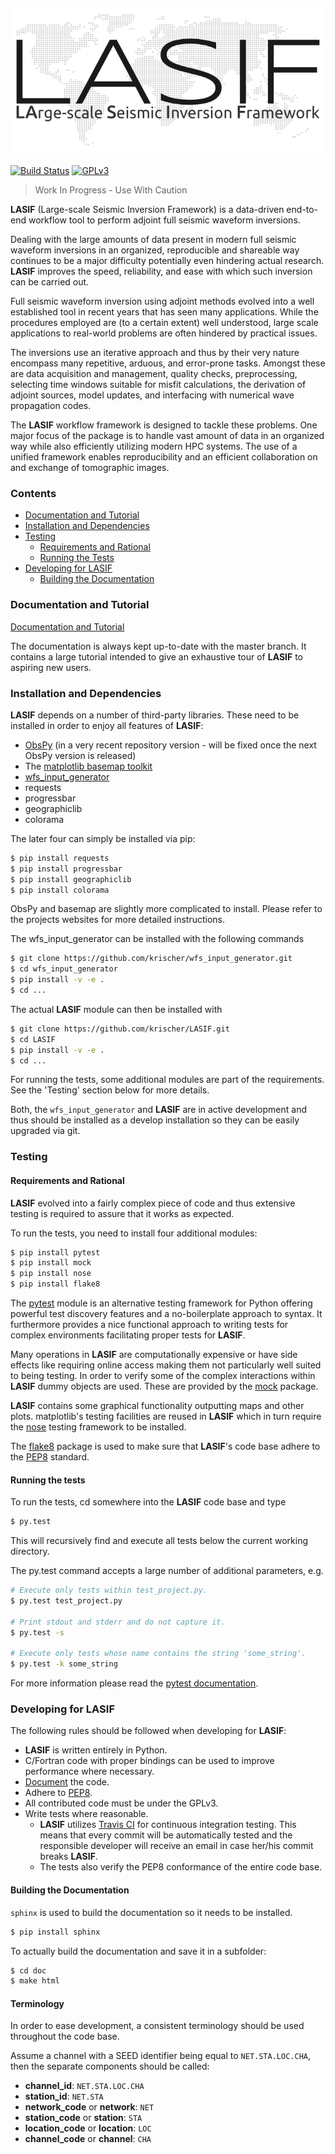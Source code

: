 ![Logo](/doc/images/logo/lasif_logo.png)
---
[![Build Status](https://travis-ci.org/krischer/LASIF.png?branch=master)](https://travis-ci.org/krischer/LASIF)
[![GPLv3](http://www.gnu.org/graphics/gplv3-88x31.png)](https://github.com/krischer/LASIF/blob/master/LICENSE)
> Work In Progress - Use With Caution


**LASIF** (Large-scale Seismic Inversion Framework) is a data-driven end-to-end
workflow tool to perform adjoint full seismic waveform inversions.

Dealing with the large amounts of data present in modern full seismic waveform
inversions in an organized, reproducible and shareable way continues to be a major
difficulty potentially even hindering actual research. **LASIF** improves the speed,
reliability, and ease with which such inversion can be carried out.

Full seismic waveform inversion using adjoint methods evolved into a well established
tool in recent years that has seen many applications. While the procedures employed
are (to a certain extent) well understood, large scale applications to real-world
problems are often hindered by practical issues.

The inversions use an iterative approach and thus by their very nature encompass
many repetitive, arduous, and error-prone tasks. Amongst these are data acquisition
and management, quality checks, preprocessing, selecting time windows suitable for
misfit calculations, the derivation of adjoint sources, model updates, and interfacing
with numerical wave propagation codes.

The **LASIF** workflow framework is designed to tackle these problems. One major focus of
the package is to handle vast amount of data in an organized way while also efficiently
utilizing modern HPC systems.
The use of a unified framework enables reproducibility and an efficient collaboration on
and exchange of tomographic images.


### Contents
* [Documentation and Tutorial](#documentation-and-tutorial)
* [Installation and Dependencies](#installation-and-dependencies)
* [Testing](#testing)
  - [Requirements and Rational](#requirements-and-rational)
  - [Running the Tests](#running-the-tests)
* [Developing for LASIF](#developing-for-lasif)
  - [Building the Documentation](#building-the-documentation)


### Documentation and Tutorial

[Documentation and Tutorial](http://krischer.github.io/LASIF)

The documentation is always kept up-to-date with the master branch. It contains
a large tutorial intended to give an exhaustive tour of **LASIF** to aspiring new users.


### Installation and Dependencies

**LASIF** depends on a number of third-party libraries. These need to be installed
in order to enjoy all features of **LASIF**:

* [ObsPy](http://www.obspy.org) (in a very recent repository version - will be fixed once the next ObsPy version is released)
* The [matplotlib basemap toolkit](http://matplotlib.org/basemap/)
* [wfs_input_generator](http://github.com/krischer/wfs_input_generator)
* requests
* progressbar
* geographiclib
* colorama

The later four can simply be installed via pip:

```bash
$ pip install requests
$ pip install progressbar
$ pip install geographiclib
$ pip install colorama
```

ObsPy and basemap are slightly more complicated to install. Please refer to the
projects websites for more detailed instructions.

The wfs_input_generator can be installed with the following commands

```bash
$ git clone https://github.com/krischer/wfs_input_generator.git
$ cd wfs_input_generator
$ pip install -v -e .
$ cd ...
```

The actual **LASIF** module can then be installed with

```bash
$ git clone https://github.com/krischer/LASIF.git
$ cd LASIF
$ pip install -v -e .
$ cd ...
```

For running the tests, some additional modules are part of the requirements.
See the 'Testing' section below for more details.

Both, the `wfs_input_generator` and **LASIF** are in active development and thus
should be installed as a develop installation so they can be easily upgraded
via git.


### Testing

#### Requirements and Rational

**LASIF** evolved into a fairly complex piece of code and thus extensive testing is
required to assure that it works as expected.

To run the tests, you need to install four additional modules:

```bash
$ pip install pytest
$ pip install mock
$ pip install nose
$ pip install flake8
```

The [pytest](http://pytest.org) module is an alternative testing framework for
Python offering powerful test discovery features and a no-boilerplate approach
to syntax. It furthermore provides a nice functional approach to writing tests
for complex environments facilitating proper tests for **LASIF**.

Many operations in **LASIF** are computationally expensive or have side effects
like requiring online access making them not particularly well suited to being
testing. In order to verify some of the complex interactions within **LASIF** dummy
objects are used. These are provided by the
[mock](http://www.voidspace.org.uk/python/mock/) package.

**LASIF** contains some graphical functionality outputting maps and other plots.
matplotlib's testing facilities are reused in **LASIF** which in turn require the
[nose](http://nose.readthedocs.org/en/latest/) testing framework to be
installed.

The [flake8](http://flake8.readthedocs.org/en/2.0/) package is used to make
sure that **LASIF**'s code base adhere to the
[PEP8](http://www.python.org/dev/peps/pep-0008/) standard.

#### Running the tests

To run the tests, cd somewhere into the **LASIF** code base and type

```bash
$ py.test
```

This will recursively find and execute all tests below the current working
directory.

The py.test command accepts a large number of additional parameters, e.g.

```bash
# Execute only tests within test_project.py.
$ py.test test_project.py

# Print stdout and stderr and do not capture it.
$ py.test -s

# Execute only tests whose name contains the string 'some_string'.
$ py.test -k some_string
```

For more information please read the [pytest
documentation](http://pytest.org/).


### Developing for LASIF

The following rules should be followed when developing for **LASIF**:

* **LASIF** is written entirely in Python.
* C/Fortran code with proper bindings can be used to improve performance where necessary.
* [Document](http://lukeplant.me.uk/blog/posts/docs-or-it-doesnt-exist/) the code.
* Adhere to [PEP8](http://www.python.org/dev/peps/pep-0008/#comments).
* All contributed code must be under the GPLv3.
* Write tests where reasonable.
  * **LASIF** utilizes [Travis CI](https://travis-ci.org/krischer/LASIF) for continuous
    integration testing. This means that every commit will be automatically tested and
    the responsible developer will receive an email in case her/his commit breaks **LASIF**.
  * The tests also verify the PEP8 conformance of the entire code base.

#### Building the Documentation

`sphinx` is used to build the documentation so it needs to be installed.

```bash
$ pip install sphinx
```

To actually build the documentation and save it in a subfolder:

```bash
$ cd doc
$ make html
```

#### Terminology

In order to ease development, a consistent terminology should be used
throughout the code base.

Assume a channel with a SEED identifier being equal to `NET.STA.LOC.CHA`, then
the separate components should be called:

* **channel_id**: `NET.STA.LOC.CHA`
* **station_id**: `NET.STA`
* **network_code** or **network**: `NET`
* **station_code** or **station**: `STA`
* **location_code** or **location**: `LOC`
* **channel_code** or **channel**: `CHA`
